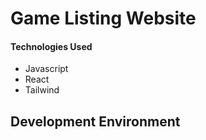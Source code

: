 # Game Listing Website
#### Technologies Used
- Javascript
- React
- Tailwind

## Development Environment
